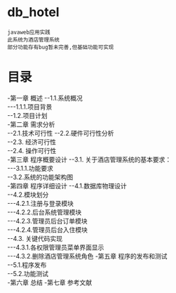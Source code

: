 # db_hotel
    javaweb应用实践
    此系统为酒店管理系统
    部分功能存有bug暂未完善,但基础功能可实现



# 目录 
-第一章 概述	
--1.1.系统概况	
---1.1.1.项目背景	
--1.2.项目计划	
-第二章 需求分析	
--2.1.技术可行性	
--2.2.硬件可行性分析	
--2.3.	经济可行性	
--2.4.	操作可行性	
-第三章 程序概要设计	
--3.1.	关于酒店管理系统的基本要求：	
---3.1.1.功能要求	
--3.2.系统的功能架构图	
-第四章 程序详细设计	
--4.1.数据库物理设计	
--4.2.模块划分	
---4.2.1.注册与登录模块	
---4.2.2.后台系统管理模块	
---4.2.3.管理员后台订单模块	
---4.2.4.管理员后台入住模块	
--4.3.	关键代码实现	
---4.3.1.各权限管理员菜单界面显示	
---4.3.2.删除酒店管理系统角色	
-第五章 程序的发布和测试	
--5.1.程序发布	
--5.2.功能测试	
-第六章 总结	
-第七章 参考文献	

